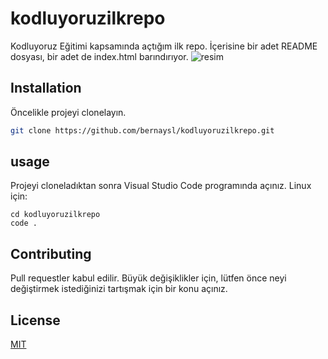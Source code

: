 # kodluyoruzilkrepo
Kodluyoruz Eğitimi kapsamında açtığım ilk repo. İçerisine bir adet README dosyası, bir adet de index.html barındırıyor.
![resim](images/markdown.png)
## Installation
Öncelikle projeyi clonelayın. 
```bash
git clone https://github.com/bernaysl/kodluyoruzilkrepo.git
```

## usage
Projeyi cloneladıktan sonra Visual Studio Code programında açınız.
Linux için:
```linux
cd kodluyoruzilkrepo
code .
```

## Contributing
Pull requestler kabul edilir. Büyük değişiklikler için, lütfen önce neyi değiştirmek istediğinizi tartışmak için bir konu açınız.

## License
[MIT](https://choosealicense.com/licenses/mit/)
